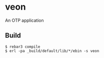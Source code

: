 veon
=====

An OTP application

Build
-----

    $ rebar3 compile
    $ erl -pa _build/default/lib/*/ebin -s veon

